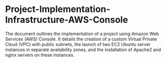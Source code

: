 # Project-Implementation-Infrastructure-AWS-Console
The document outlines the implementation of a project using Amazon Web Services (AWS) Console. It details the creation of a custom Virtual Private Cloud (VPC) with public subnets, the launch of two EC2 Ubuntu server instances in separate availability zones, and the installation of Apache2 and nginx servers on these instances. 
